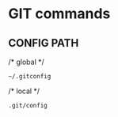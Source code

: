 <h1>GIT commands</h1>

<h2>CONFIG PATH</h2>
<p>/* global */</p>
<code>~/.gitconfig</code>

<p>/* local */</p>
<code>.git/config</code>
